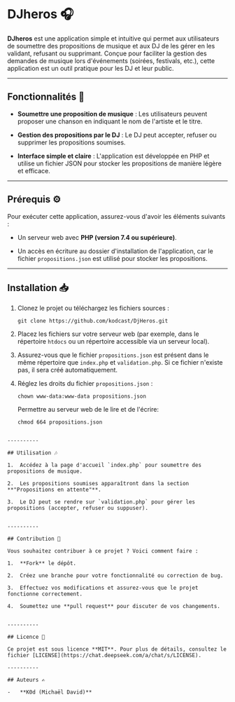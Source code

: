 # DJheros 🎧

**DJheros** est une application simple et intuitive qui permet aux utilisateurs de soumettre des propositions de musique et aux DJ de les gérer en les validant, refusant ou supprimant. Conçue pour faciliter la gestion des demandes de musique lors d'événements (soirées, festivals, etc.), cette application est un outil pratique pour les DJ et leur public.

----------

## Fonctionnalités 🚀

-   **Soumettre une proposition de musique** : Les utilisateurs peuvent proposer une chanson en indiquant le nom de l'artiste et le titre.
    
-   **Gestion des propositions par le DJ** : Le DJ peut accepter, refuser ou supprimer les propositions soumises.
    
-   **Interface simple et claire** : L'application est développée en PHP et utilise un fichier JSON pour stocker les propositions de manière légère et efficace.
    

----------

## Prérequis ⚙️

Pour exécuter cette application, assurez-vous d'avoir les éléments suivants :

-   Un serveur web avec **PHP (version 7.4 ou supérieure)**.
    
-   Un accès en écriture au dossier d'installation de l'application, car le fichier `propositions.json` est utilisé pour stocker les propositions.
    

----------

## Installation 📥

1.  Clonez le projet ou téléchargez les fichiers sources :
    
    ```console
    git clone https://github.com/kodcast/DjHeros.git
    ```
    
2.  Placez les fichiers sur votre serveur web (par exemple, dans le répertoire `htdocs` ou un répertoire accessible via un serveur local).
    
3.  Assurez-vous que le fichier `propositions.json` est présent dans le même répertoire que `index.php` et `validation.php`. Si ce fichier n'existe pas, il sera créé automatiquement.
    
4.  Réglez les droits du fichier `propositions.json` :
    
    ```console
    chown www-data:www-data propositions.json
    ```
     Permettre au serveur web de le lire et de l'écrire:
    
    ```console
    chmod 664 propositions.json
    
```    

----------

## Utilisation 🎶

1.  Accédez à la page d'accueil `index.php` pour soumettre des propositions de musique.
    
2.  Les propositions soumises apparaîtront dans la section **"Propositions en attente"**.
    
3.  Le DJ peut se rendre sur `validation.php` pour gérer les propositions (accepter, refuser ou suppuser).
    

----------

## Contribution 🤝

Vous souhaitez contribuer à ce projet ? Voici comment faire :

1.  **Fork** le dépôt.
    
2.  Créez une branche pour votre fonctionnalité ou correction de bug.
    
3.  Effectuez vos modifications et assurez-vous que le projet fonctionne correctement.
    
4.  Soumettez une **pull request** pour discuter de vos changements.
    

----------

## Licence 📜

Ce projet est sous licence **MIT**. Pour plus de détails, consultez le fichier [LICENSE](https://chat.deepseek.com/a/chat/s/LICENSE).

----------

## Auteurs ✍️

-   **K0d (Michaël David)**


